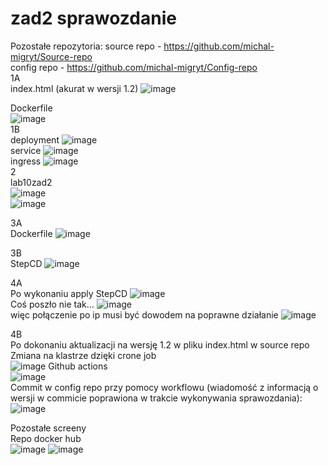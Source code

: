 # zad2 sprawozdanie
Pozostałe repozytoria:
source repo - https://github.com/michal-migryt/Source-repo 
<br>
config repo - https://github.com/michal-migryt/Config-repo
<br>
1A
<br>
index.html (akurat w wersji 1.2)
![image](https://github.com/michal-migryt/zad2gitops/assets/65659701/515884cc-ecda-4deb-855d-ebc3e1c65d4d)

Dockerfile
<br>
![image](https://github.com/michal-migryt/zad2gitops/assets/65659701/d9efe704-357f-4be0-9e06-746e33bbea5a)
<br>
1B
<br>
deployment
![image](https://github.com/michal-migryt/zad2gitops/assets/65659701/12339cf8-9dc4-4a07-a876-74cfde06368b)
<br>
service
![image](https://github.com/michal-migryt/zad2gitops/assets/65659701/af90ff31-e98c-4b3c-9d9f-8b13b2fb5837)
<br>
ingress
![image](https://github.com/michal-migryt/zad2gitops/assets/65659701/ef05bdf7-5003-44d9-a832-764dc46a54bd)
<br>
2
<br>
lab10zad2
<br>
![image](https://github.com/michal-migryt/zad2gitops/assets/65659701/ffdc7812-b380-43f9-a77c-027a82061cc2)
<br>
![image](https://github.com/michal-migryt/zad2gitops/assets/65659701/1b1b1366-2aac-46a1-af49-227a79fcd122)

3A
<br>
Dockerfile
![image](https://github.com/michal-migryt/zad2gitops/assets/65659701/2d9c5ec1-bd1c-43b3-bd0b-369876d8440e)

3B
<br>
StepCD
![image](https://github.com/michal-migryt/zad2gitops/assets/65659701/a35cd0f1-4b36-4f22-b9b3-0d9eb3d0af33)

4A
<br>
Po wykonaniu apply StepCD
![image](https://github.com/michal-migryt/zad2gitops/assets/65659701/77d3d9b3-56bd-420b-8f61-2176d675be8a)
<br>
Coś poszło nie tak...
![image](https://github.com/michal-migryt/zad2gitops/assets/65659701/f8c8da85-4b3a-4501-baee-cf7f946ea46c)
<br>
więc połączenie po ip musi być dowodem na poprawne działanie
![image](https://github.com/michal-migryt/zad2gitops/assets/65659701/cb19db35-badc-4470-99ac-508449810372)

4B
<br>
Po dokonaniu aktualizacji na wersję 1.2 w pliku index.html w source repo
<br>
Zmiana na klastrze dzięki crone job
<br>
![image](https://github.com/michal-migryt/zad2gitops/assets/65659701/b38400b9-09b5-40f8-a813-d797cddb08df)
Github actions
<br>
![image](https://github.com/michal-migryt/zad2gitops/assets/65659701/bdcfcbbc-9b07-4065-9e39-0baae726cdfe)
<br>
Commit w config repo przy pomocy workflowu (wiadomość z informacją o wersji w commicie poprawiona w trakcie wykonywania sprawozdania):
<br>
![image](https://github.com/michal-migryt/zad2gitops/assets/65659701/8b1e8402-95f4-49e8-a271-82f40736ae58)

Pozostałe screeny
<br>
Repo docker hub
<br>
![image](https://github.com/michal-migryt/zad2gitops/assets/65659701/dc3ae341-4b54-4da7-9265-faa79d02deee)
![image](https://github.com/michal-migryt/zad2gitops/assets/65659701/660425d1-5c17-4eeb-b286-dd65f8be82c4)


